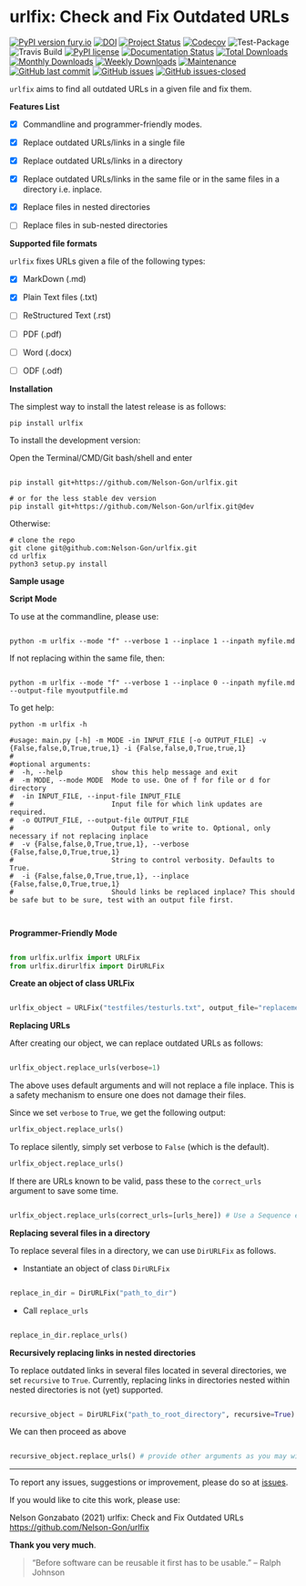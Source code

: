 # urlfix: Check and Fix Outdated URLs


[![PyPI version fury.io](https://badge.fury.io/py/urlfix.svg)](https://pypi.python.org/pypi/urlfix/)
[![DOI](https://zenodo.org/badge/DOI/10.5281/zenodo.4515212.svg)](https://doi.org/10.5281/zenodo.4515212)
[![Project Status](http://www.repostatus.org/badges/latest/active.svg)](http://www.repostatus.org/#active) 
[![Codecov](https://codecov.io/gh/Nelson-Gon/urlfix/branch/master/graph/badge.svg)](https://codecov.io/gh/Nelson-Gon/urlfix?branch=master)
![Test-Package](https://github.com/Nelson-Gon/urlfix/workflows/Test-Package/badge.svg)
![Travis Build](https://travis-ci.com/Nelson-Gon/urlfix.svg?branch=master)
[![PyPI license](https://img.shields.io/pypi/l/urlfix.svg)](https://pypi.python.org/pypi/urlfix/)
[![Documentation Status](https://readthedocs.org/projects/urlfix/badge/?version=latest)](https://urlfix.readthedocs.io/en/latest/?badge=latest)
[![Total Downloads](https://pepy.tech/badge/urlfix)](https://pepy.tech/project/urlfix)
[![Monthly Downloads](https://pepy.tech/badge/urlfix/month)](https://pepy.tech/project/urlfix)
[![Weekly Downloads](https://pepy.tech/badge/urlfix/week)](https://pepy.tech/project/urlfix)
[![Maintenance](https://img.shields.io/badge/Maintained%3F-yes-green.svg)](https://GitHub.com/Nelson-Gon/urlfix/graphs/commit-activity)
[![GitHub last commit](https://img.shields.io/github/last-commit/Nelson-Gon/urlfix.svg)](https://github.com/Nelson-Gon/urlfix/commits/master)
[![GitHub issues](https://img.shields.io/github/issues/Nelson-Gon/urlfix.svg)](https://GitHub.com/Nelson-Gon/urlfix/issues/)
[![GitHub issues-closed](https://img.shields.io/github/issues-closed/Nelson-Gon/urlfix.svg)](https://GitHub.com/Nelson-Gon/urlfix/issues?q=is%3Aissue+is%3Aclosed)



`urlfix` aims to find all outdated URLs in a given file and fix them. 


**Features List**

- [x] Commandline and programmer-friendly modes. 

- [x] Replace outdated URLs/links in a single file

- [x] Replace outdated URLs/links in a directory

- [x] Replace outdated URLs/links in the same file or in the same files in a directory i.e. inplace.

- [x] Replace files in nested directories
- [ ] Replace files in sub-nested directories 

**Supported file formats**

`urlfix` fixes URLs given a file of the following types:

- [x] MarkDown (.md)
- [x] Plain Text files (.txt)

- [ ] ReStructured Text (.rst)

- [ ] PDF (.pdf)

- [ ] Word (.docx)

- [ ] ODF (.odf)



**Installation**

The simplest way to install the latest release is as follows:

```shell
pip install urlfix

```

To install the development version:


Open the Terminal/CMD/Git bash/shell and enter

```shell

pip install git+https://github.com/Nelson-Gon/urlfix.git

# or for the less stable dev version
pip install git+https://github.com/Nelson-Gon/urlfix.git@dev

```

Otherwise:

```shell
# clone the repo
git clone git@github.com:Nelson-Gon/urlfix.git
cd urlfix
python3 setup.py install

```



**Sample usage**

**Script Mode**

To use at the commandline, please use:

```shell

python -m urlfix --mode "f" --verbose 1 --inplace 1 --inpath myfile.md

```

If not replacing within the same file, then:

```shell

python -m urlfix --mode "f" --verbose 1 --inplace 0 --inpath myfile.md --output-file myoutputfile.md

```



To get help:

```shell
python -m urlfix -h 

#usage: main.py [-h] -m MODE -in INPUT_FILE [-o OUTPUT_FILE] -v {False,false,0,True,true,1} -i {False,false,0,True,true,1}
#
#optional arguments:
#  -h, --help            show this help message and exit
#  -m MODE, --mode MODE  Mode to use. One of f for file or d for directory
#  -in INPUT_FILE, --input-file INPUT_FILE
#                        Input file for which link updates are required.
#  -o OUTPUT_FILE, --output-file OUTPUT_FILE
#                        Output file to write to. Optional, only necessary if not replacing inplace
#  -v {False,false,0,True,true,1}, --verbose {False,false,0,True,true,1}
#                        String to control verbosity. Defaults to True.
#  -i {False,false,0,True,true,1}, --inplace {False,false,0,True,true,1}
#                        Should links be replaced inplace? This should be safe but to be sure, test with an output file first.



```

**Programmer-Friendly Mode**

```python

from urlfix.urlfix import URLFix
from urlfix.dirurlfix import DirURLFix

```

**Create an object of class URLFix**

```python

urlfix_object = URLFix("testfiles/testurls.txt", output_file="replacement.txt")

```
**Replacing URLs**

After creating our object, we can replace outdated URLs as follows:

```python

urlfix_object.replace_urls(verbose=1)

```
The above uses default arguments and will not replace a file inplace. This is a safety mechanism to ensure one does not
damage their files. 

Since we set `verbose` to `True`, we get the following output:

```python
urlfix_object.replace_urls()
```

To replace silently, simply set verbose to `False` (which is the default). 

```python
urlfix_object.replace_urls()
```

If there are URLs known to be valid, pass these to the `correct_urls` argument to save some time.

```python 

urlfix_object.replace_urls(correct_urls=[urls_here]) # Use a Sequence eg tuple, list, etc

```


**Replacing several files in a directory**

To replace several files in a directory, we can use `DirURLFix` as follows.

* Instantiate an object of class `DirURLFix`

```python

replace_in_dir = DirURLFix("path_to_dir")

```

* Call `replace_urls`

```python

replace_in_dir.replace_urls()

```

**Recursively replacing links in nested directories**

To replace outdated links in several files located in several directories, we set `recursive` to `True`.
Currently, replacing links in directories nested within nested directories is not (yet) supported.

```python

recursive_object = DirURLFix("path_to_root_directory", recursive=True)

```

We can then proceed as above

```python

recursive_object.replace_urls() # provide other arguments as you may wish. 

```
---

To report any issues, suggestions or improvement, please do so at [issues](https://github.com/Nelson-Gon/urlfix/issues). 

If you would like to cite this work, please use:

Nelson Gonzabato (2021) urlfix: Check and Fix Outdated URLs https://github.com/Nelson-Gon/urlfix


**Thank you very much**. 


> “Before software can be reusable it first has to be usable.” – Ralph Johnson






